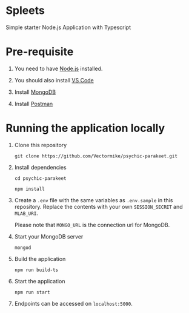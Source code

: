# Spleets

Simple starter Node.js Application with Typescript

# Pre-requisite

1. You need to have [Node.js](https://nodejs.org/en/) installed.
2. You should also install [VS Code](https://code.visualstudio.com/)

3. Install [MongoDB](https://docs.mongodb.com/manual/installation/)

4. Install [Postman](https://www.getpostman.com/apps)

# Running the application locally

1. Clone this repository

   `git clone https://github.com/Vectormike/psychic-parakeet.git`

2. Install dependencies

   `cd psychic-parakeet`

   `npm install`

3. Create a `.env` file with the same variables as `.env.sample` in this repository. Replace the contents with your own `SESSION_SECRET` and `MLAB_URI`.

   Please note that `MONGO_URL` is the connection url for MongoDB.

4. Start your MongoDB server

   `mongod`

5. Build the application

   `npm run build-ts`

6. Start the application

   `npm run start`

7. Endpoints can be accessed on `localhost:5000`.

